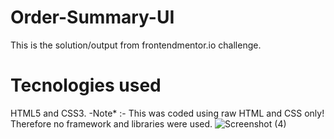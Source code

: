 # Order-Summary-UI

This is the solution/output from frontendmentor.io challenge.

# Tecnologies used
HTML5 and CSS3.
-Note* :- This was coded using raw HTML and CSS only! Therefore no framework and libraries were used. ![Screenshot (4)](https://user-images.githubusercontent.com/46198029/136200809-654cf1fb-4002-4118-b910-0d8f7a8d0862.png)

